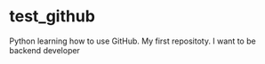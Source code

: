 # test_github
Python learning how to use GitHub. My first repositoty. I want to be backend developer

